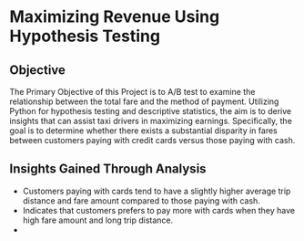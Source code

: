# Maximizing Revenue Using Hypothesis Testing

## Objective

The Primary Objective of  this Project is to A/B test to examine the relationship between the total fare and the method of payment. Utilizing Python for hypothesis testing and descriptive statistics, the aim is to derive insights that can assist taxi drivers in maximizing earnings. Specifically, the goal is to determine whether there exists a substantial disparity in fares between customers paying with credit cards versus those paying with cash.

## Insights Gained Through Analysis

+ Customers paying with cards tend to have a slightly higher average trip distance and fare amount compared to those paying with cash.
+ Indicates that customers prefers to pay more with cards when they have high fare amount and long trip distance.
+ 





 
